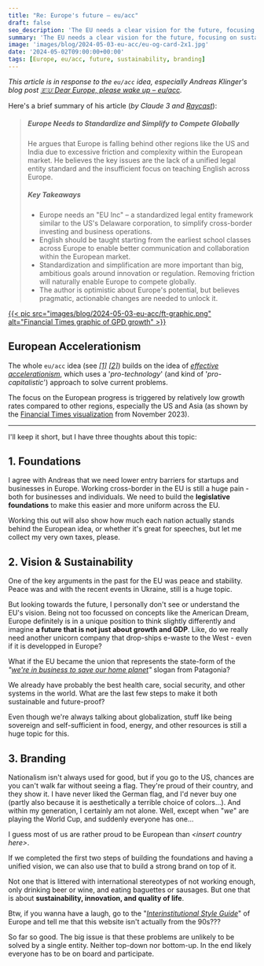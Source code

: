 ```yaml
---
title: "Re: Europe's future – eu/acc"
draft: false
seo_description: 'The EU needs a clear vision for the future, focusing on sustainability and quality of life, rather than just growth and GDP.'
summary: 'The EU needs a clear vision for the future, focusing on sustainability and quality of life, rather than just growth and GDP 🌎'
image: 'images/blog/2024-05-03-eu-acc/eu-og-card-2x1.jpg'
date: '2024-05-02T09:00:00+00:00'
tags: [Europe, eu/acc, future, sustainability, branding]
---
```


_This article is in response to the `eu/acc` idea, especially Andreas Klinger's blog post [🇪🇺 Dear Europe, please wake up – eu/acc](https://klinger.io/posts/eu-acc)._

Here's a brief summary of his article (_by Claude 3 and [Raycast](https://ray.so/y55k44J)_):

> ##### Europe Needs to Standardize and Simplify to Compete Globally
>
> He argues that Europe is falling behind other regions like the US and India due to excessive friction and complexity within the European market. He believes the key issues are the lack of a unified legal entity standard and the insufficient focus on teaching English across Europe.
>
> ##### Key Takeaways
>
> - Europe needs an "EU Inc" – a standardized legal entity framework similar to the US's Delaware corporation, to simplify cross-border investing and business operations.
> - English should be taught starting from the earliest school classes across Europe to enable better communication and collaboration within the European market.
> - Standardization and simplification are more important than big, ambitious goals around innovation or regulation. Removing friction will naturally enable Europe to compete globally.
> - The author is optimistic about Europe's potential, but believes pragmatic, actionable changes are needed to unlock it.

[{{< pic src="images/blog/2024-05-03-eu-acc/ft-graphic.png" alt="Financial Times graphic of GPD growth" >}}](https://www.ft.com/content/124b4cdb-deb9-49a0-b28d-d97838606661)

## European Accelerationism

The whole `eu/acc` idea (see _[[1]](https://x.com/levelsio/status/1784945857042726932)_ _[[2]](https://medium.com/@ErikKannike/european-acceleration-eu-acc-3340f6193725)_) builds on the idea of [_effective accelerationism_](https://en.wikipedia.org/wiki/Effective_accelerationism), which uses a '_pro-technology_' (and kind of '_pro-capitalistic_') approach to solve current problems.

The focus on the European progress is triggered by relatively low growth rates compared to other regions, especially the US and Asia (as shown by the [Financial Times visualization](https://www.ft.com/content/124b4cdb-deb9-49a0-b28d-d97838606661) from November 2023).

---

I'll keep it short, but I have three thoughts about this topic:

## 1. Foundations

I agree with Andreas that we need lower entry barriers for startups and businesses in Europe. Working cross-border in the EU is still a huge pain - both for businesses and individuals. We need to build the **legislative foundations** to make this easier and more uniform across the EU.

Working this out will also show how much each nation actually stands behind the European idea, or whether it's great for speeches, but let me collect my very own taxes, please.

## 2. Vision & Sustainability

One of the key arguments in the past for the EU was peace and stability. Peace was and with the recent events in Ukraine, still is a huge topic.

But looking towards the future, I personally don't see or understand the EU's vision. Being not too focussed on concepts like the American Dream, Europe definitely is in a unique position to think slightly differently and imagine **a future that is not just about growth and GDP**. Like, do we really need another unicorn company that drop-ships e-waste to the West - even if it is developped in Europe?

What if the EU became the union that represents the state-form of the _"[we're in business to save our home planet](https://www.patagonia.com/ownership/)"_ slogan from Patagonia?

We already have probably the best health care, social security, and other systems in the world. What are the last few steps to make it both sustainable and future-proof?

Even though we're always talking about globalization, stuff like being sovereign and self-sufficient in food, energy, and other resources is still a huge topic for this.

## 3. Branding

Nationalism isn't always used for good, but if you go to the US, chances are you can't walk far without seeing a flag. They're proud of their country, and they show it. I have never liked the German flag, and I'd never buy one (partly also because it is aesthetically a terrible choice of colors...). And within my generation, I certainly am not alone. Well, except when "_we_" are playing the World Cup, and suddenly everyone has one...

I guess most of us are rather proud to be European than _\<insert country here\>_.

If we completed the first two steps of building the foundations and having a unified vision, we can also use that to build a strong brand on top of it.

Not one that is littered with international stereotypes of not working enough, only drinking beer or wine, and eating baguettes or sausages. But one that is about **sustainability, innovation, and quality of life**.

Btw, if you wanna have a laugh, go to the "_[Interinstitutional Style Guide](https://publications.europa.eu/code/en/en-5000200.htm)_" of Europe and tell me that this website isn't actually from the 90s???

So far so good. The big issue is that these problems are unlikely to be solved by a single entity. Neither top-down nor bottom-up. In the end likely everyone has to be on board and participate.
